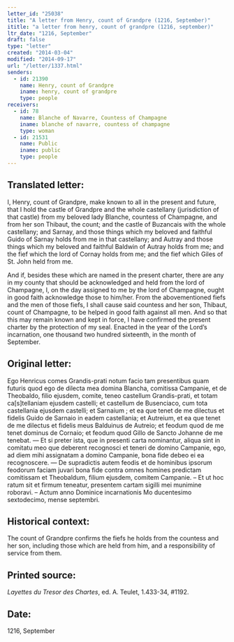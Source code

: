 ```yaml
---
letter_id: "25038"
title: "A letter from Henry, count of Grandpre (1216, September)"
ititle: "a letter from henry, count of grandpre (1216, september)"
ltr_date: "1216, September"
draft: false
type: "letter"
created: "2014-03-04"
modified: "2014-09-17"
url: "/letter/1337.html"
senders:
  - id: 21390
    name: Henry, count of Grandpre
    iname: henry, count of grandpre
    type: people
receivers:
  - id: 78
    name: Blanche of Navarre, Countess of Champagne
    iname: blanche of navarre, countess of champagne
    type: woman
  - id: 21531
    name: Public
    iname: public
    type: people
---
```

<h2> Translated letter:</h2>I, Henry, count of Grandpre, make known to all in the present and future, that I hold the castle of Grandpre and the whole castellany (jurisdiction of that castle) from my beloved lady Blanche, countess of Champagne, and from her son Thibaut, the count; and the castle of Buzancais with the whole castellany; and Sarnay, and those things which my beloved and faithful Guido of Sarnay holds from me in that castellany; and Autray and those things which my beloved and faithful Baldwin of Autray holds from me; and the fief which the lord of Cornay holds from me; and the fief which Giles of St. John held from me.

And if, besides these which are named in the present charter, there are any in my county that should be acknowledged and held from the lord of Champagne, I, on the day assigned to me by the lord of Champagne, ought in good faith acknowledge those to him/her.  From the abovementioned fiefs and the men of those fiefs, I shall cause said countess and her son, Thibaut, count of Champagne, to be helped in good faith against all men.  And so that this may remain known and kept in force, I have confirmed the present charter by the protection of my seal.  Enacted in the year of the Lord’s incarnation, one thousand two hundred sixteenth, in the month of September.




<h2 class="mt-4"> Original letter:</h2>Ego Henricus comes Grandis-prati notum facio tam presentibus quam futuris quod ego de dilecta mea domina Blancha, comitissa Campanie, et de Theobaldo, filio ejusdem, comite, teneo castellum Grandis-prati, et totam ca[s]tellaniam ejusdem castelli; et castellum de Busenciaco, cum tota castellania ejusdem castelli; et Sarnaium ; et ea que tenet de me dilectus et fidelis Guido de Sarnaio in eadem castellania; et Autreium, et ea que tenet de me dilectus et fidelis meus Balduinus de Autreio; et feodum quod de me tenet dominus de Cornaio; et feodum quod Gillo de Sancto Johanne de me tenebat. — Et si preter ista, que in presenti carta nominantur, aliqua sint in comitatu meo que deberent recognosci et teneri de domino Campanie, ego, ad diem mihi assignatam a domino Campanie, bona fide debeo ei ea recognoscere. — De supradictis autem feodis et de hominibus ipsorum feodorum faciam juvari bona fide contra omnes homines predictam comitissam et Theobaldum, filium ejusdem, comitem Campanie. – Et ut hoc ratum sit et firmum teneatur, presentem cartam sigilli mei munimine roboravi.  – Actum anno Dominice incarnationis Mo ducentesimo sextodecimo, mense septembri.




<h2 class="mt-4"> Historical context:</h2>The count of Grandpre confirms the fiefs he holds from the countess and her son, including those which are held from him, and a responsibility of service from them.
<h2 class="mt-4"> Printed source:</h2><p><em>Layettes du Tresor des Chartes</em>, ed. A. Teulet, 1.433-34, #1192.</p><h2 class="mt-4"> Date:</h2>1216, September